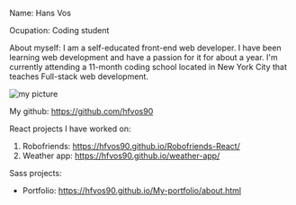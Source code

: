 Name: Hans Vos

Ocupation: Coding student

About myself: I am a self-educated front-end web developer. I have been learning web development and have a passion for it for about a year. I'm currently attending a 11-month coding school located in New York City that teaches Full-stack web development.

![my picture](https://scontent-lga3-1.xx.fbcdn.net/v/t1.0-9/70170243_10214798120493457_9107795626560585728_n.jpg?_nc_cat=105&_nc_oc=AQn9sLKfSF0unRj-mQAbb80kPUn93x5peltwU_iqNj8WOMZF8tz3tt4xawijvtxudqg&_nc_ht=scontent-lga3-1.xx&oh=e7e2a9260b18e9e7701af2a6e2d30a2b&oe=5E04DCE8)

My github: https://github.com/hfvos90

React projects I have worked on: 
1. Robofriends: https://hfvos90.github.io/Robofriends-React/
2. Weather app: https://hfvos90.github.io/weather-app/ 

Sass projects:
* Portfolio: https://hfvos90.github.io/My-portfolio/about.html



